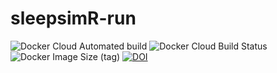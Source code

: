# sleepsimR-run

![Docker Cloud Automated build](https://img.shields.io/docker/cloud/automated/jhginn/sleepsimr-run) ![Docker Cloud Build Status](https://img.shields.io/docker/cloud/build/jhginn/sleepsimr-run) ![Docker Image Size (tag)](https://img.shields.io/docker/image-size/jhginn/sleepsimr-run/latest) [![DOI](https://zenodo.org/badge/245975009.svg)](https://zenodo.org/badge/latestdoi/245975009)
